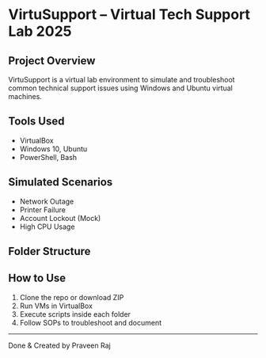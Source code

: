 # VirtuSupport – Virtual Tech Support Lab 2025

## Project Overview
VirtuSupport is a virtual lab environment to simulate and troubleshoot common technical support issues using Windows and Ubuntu virtual machines.

## Tools Used
- VirtualBox
- Windows 10, Ubuntu
- PowerShell, Bash

## Simulated Scenarios
- Network Outage
- Printer Failure
- Account Lockout (Mock)
- High CPU Usage

## Folder Structure


## How to Use
1. Clone the repo or download ZIP
2. Run VMs in VirtualBox
3. Execute scripts inside each folder
4. Follow SOPs to troubleshoot and document


---
Done & Created by Praveen Raj

